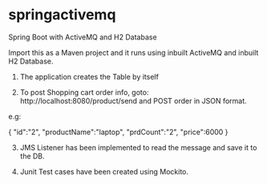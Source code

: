 # springactivemq
Spring Boot with ActiveMQ and H2 Database

Import this as a Maven project and it runs using inbuilt ActiveMQ and inbuilt H2 Database.

1. The application creates the Table by itself

2. To post Shopping cart order info, goto: http://localhost:8080/product/send and POST order in JSON format.

e.g:

{
  "id":"2",
  "productName":"laptop",
  "prdCount":"2",
  "price":6000
}

3. JMS Listener has been implemented to read the message and save it to the DB.

4. Junit Test cases have been created using Mockito.
